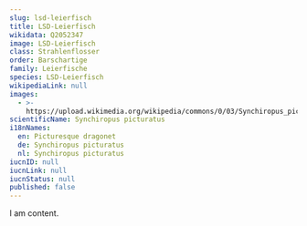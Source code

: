 ```yaml
---
slug: lsd-leierfisch
title: LSD-Leierfisch
wikidata: Q2052347
image: LSD-Leierfisch
class: Strahlenflosser
order: Barschartige
family: Leierfische
species: LSD-Leierfisch
wikipediaLink: null
images:
  - >-
    https://upload.wikimedia.org/wikipedia/commons/0/03/Synchiropus_picturatus.jpg
scientificName: Synchiropus picturatus
i18nNames:
  en: Picturesque dragonet
  de: Synchiropus picturatus
  nl: Synchiropus picturatus
iucnID: null
iucnLink: null
iucnStatus: null
published: false
---
```


I am content.
